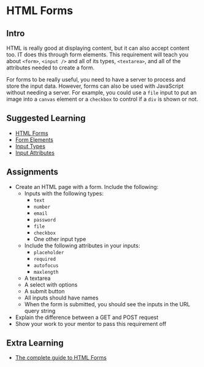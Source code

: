 # HTML Forms

## Intro

HTML is really good at displaying content, but it can also accept content too. IT does this through form elements. This requirement will teach you about `<form>`, `<input />` and all of its types, `<textarea>`, and all of the attributes needed to create a form.

For forms to be really useful, you need to have a server to process and store the input data. However, forms can also be used with JavaScript without needing a server. For example, you could use a `file` input to put an image into a `canvas` element or a `checkbox` to control if a `div` is shown or not.

## Suggested Learning

- [HTML Forms](https://www.w3schools.com/html/html_forms.asp)
- [Form Elements](https://www.w3schools.com/html/html_form_elements.asp)
- [Input Types](https://www.w3schools.com/html/html_form_input_types.asp)
- [Input Attributes](https://www.w3schools.com/html/html_form_attributes.asp)

## Assignments

- Create an HTML page with a form. Include the following:
    + Inputs with the following types:
        * `text`
        * `number`
        * `email`
        * `password`
        * `file`
        * `checkbox`
        * One other input type
    + Include the following attributes in your inputs:
        * `placeholder`
        * `required`
        * `autofocus`
        * `maxlength`
    + A textarea
    + A select with options
    + A submit button
    + All inputs should have names
    + When the form is submitted, you should see the inputs in the URL query string
- Explain the difference between a GET and POST request
- Show your work to your mentor to pass this requirement off

## Extra Learning

- [The complete guide to HTML Forms](https://developer.mozilla.org/en-US/docs/Learn/HTML/Forms)